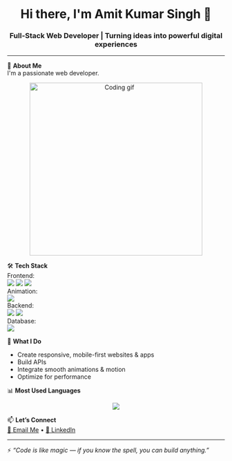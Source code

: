 <h1 align="center">Hi there, I'm Amit Kumar Singh 👋</h1>
<h3 align="center">Full-Stack Web Developer | Turning ideas into powerful digital experiences</h3>

---

🚀 **About Me**  
I'm a passionate web developer.
<p align="center">
  <img src="https://media.giphy.com/media/qgQUggAC3Pfv687qPC/giphy.gif" width="400" alt="Coding gif"/>
</p>




🛠️ **Tech Stack**  
Frontend:  
<img src="https://img.shields.io/badge/React-20232A?style=for-the-badge&logo=react&logoColor=61DAFB"/> 
<img src="https://img.shields.io/badge/Next.js-black?style=for-the-badge&logo=next.js"/> 
<img src="https://img.shields.io/badge/Tailwind_CSS-38B2AC?style=for-the-badge&logo=tailwind-css&logoColor=white"/>  
Animation:  
<img src="https://img.shields.io/badge/GSAP-88CE02?style=for-the-badge&logo=greensock&logoColor=white"/>  
Backend:  
<img src="https://img.shields.io/badge/Node.js-339933?style=for-the-badge&logo=nodedotjs&logoColor=white"/> 
<img src="https://img.shields.io/badge/Express.js-000000?style=for-the-badge&logo=express&logoColor=white"/>  
Database:  
<img src="https://img.shields.io/badge/MongoDB-4EA94B?style=for-the-badge&logo=mongodb&logoColor=white"/> 

🌟 **What I Do**
- Create responsive, mobile-first websites & apps
- Build APIs
- Integrate smooth animations & motion
- Optimize for performance

  
📊 **Most Used Languages**  
<p align="center">
  <img src="https://github-readme-stats.vercel.app/api/top-langs/?username=Amit180745&layout=compact&theme=tokyonight" />
</p>


📫 **Let’s Connect**  
[📧 Email Me](mailto:thakuramit9019@gmail.com) • [💼 LinkedIn](https://www.linkedin.com/in/amit-kumar-singh-a493b1193)

---

⚡ _“Code is like magic — if you know the spell, you can build anything.”_
